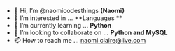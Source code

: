 - 👋 Hi, I’m @naomicodesthings **(Naomi)**
- 👀 I’m interested in ... **Languages **
- 🌱 I’m currently learning ... **Python**
- 💞️ I’m looking to collaborate on ... **Python and MySQL**
- 📫 How to reach me ... naomi.claire@live.com 

<!---
naomicodesthings/naomicodesthings is a ✨ special ✨ repository because its `README.md` (this file) appears on your GitHub profile.
You can click the Preview link to take a look at your changes.
--->
